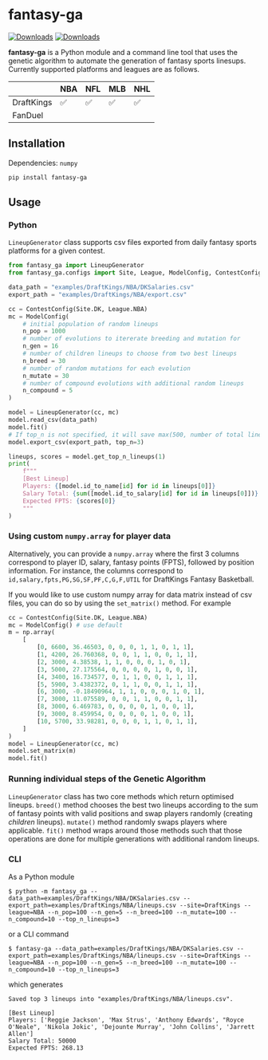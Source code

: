 # fantasy-ga

[![Downloads](https://static.pepy.tech/badge/fantasy-ga)](https://pepy.tech/project/fantasy-ga) [![Downloads](https://static.pepy.tech/badge/fantasy-ga/month)](https://pepy.tech/project/fantasy-ga)

**fantasy-ga** is a Python module and a command line tool that uses the genetic algorithm to automate the generation of fantasy sports linesups. Currently supported platforms and leagues are as follows. 


|   | NBA | NFL  | MLB  | NHL  |
|---|---|---|---|---|
| DraftKings  |  ✅  | ✅  |  ✅  |  ✅  |
| FanDuel |   |   |   |   |

## Installation
Dependencies: `numpy`
```bash
pip install fantasy-ga
```

## Usage

### Python
`LineupGenerator` class supports csv files exported from daily fantasy sports platforms for a given contest.

```python
from fantasy_ga import LineupGenerator
from fantasy_ga.configs import Site, League, ModelConfig, ContestConfig

data_path = "examples/DraftKings/NBA/DKSalaries.csv"
export_path = "examples/DraftKings/NBA/export.csv"

cc = ContestConfig(Site.DK, League.NBA)
mc = ModelConfig(
    # initial population of random lineups
    n_pop = 1000
    # number of evolutions to itererate breeding and mutation for
    n_gen = 16
    # number of children lineups to choose from two best lineups
    n_breed = 30
    # number of random mutations for each evolution
    n_mutate = 30
    # number of compound evolutions with additional random lineups
    n_compound = 5
)

model = LineupGenerator(cc, mc)
model.read_csv(data_path)
model.fit()
# If top_n is not specified, it will save max(500, number of total lineups) lineups sorted by scores
model.export_csv(export_path, top_n=3)

lineups, scores = model.get_top_n_lineups(1)
print(
    f"""
    [Best Lineup]
    Players: {[model.id_to_name[id] for id in lineups[0]]} 
    Salary Total: {sum([model.id_to_salary[id] for id in lineups[0]])}
    Expected FPTS: {scores[0]}
    """
)
```
### Using custom `numpy.array` for player data
Alternatively, you can provide a `numpy.array` where the first 3 columns correspond to player ID, salary, fantasy points (FPTS), followed by position information. For instance, the columns correspond to `id,salary,fpts,PG,SG,SF,PF,C,G,F,UTIL` for DraftKings Fantasy Basketball. 

If you would like to use custom numpy array for data matrix instead of csv files, you can do so by using the `set_matrix()` method. For example

```Python
cc = ContestConfig(Site.DK, League.NBA)
mc = ModelConfig() # use default
m = np.array(
    [
        [0, 6600, 36.46503, 0, 0, 0, 1, 1, 0, 1, 1],
        [1, 4200, 26.760368, 0, 0, 1, 1, 0, 0, 1, 1],
        [2, 3000, 4.38538, 1, 1, 0, 0, 0, 1, 0, 1],
        [3, 5000, 27.175564, 0, 0, 0, 0, 1, 0, 0, 1],
        [4, 3400, 16.734577, 0, 1, 1, 0, 0, 1, 1, 1],
        [5, 5900, 3.4382372, 0, 1, 1, 0, 0, 1, 1, 1],
        [6, 3000, -0.18490964, 1, 1, 0, 0, 0, 1, 0, 1],
        [7, 3000, 11.075589, 0, 0, 1, 1, 0, 0, 1, 1],
        [8, 3000, 6.469783, 0, 0, 0, 0, 1, 0, 0, 1],
        [9, 3000, 8.459954, 0, 0, 0, 0, 1, 0, 0, 1],
        [10, 5700, 33.98281, 0, 0, 0, 1, 1, 0, 1, 1],
    ]
)
model = LineupGenerator(cc, mc)
model.set_matrix(m)
model.fit()
```

### Running individual steps of the Genetic Algorithm
`LineupGenerator` class has two core methods which return optimised lineups. `breed()` method chooses the best two lineups according to the sum of fantasy points with valid positions and swap players randomly (creating _children_ lineups). `mutate()` method randomly swaps players where applicable. `fit()` method wraps around those methods such that those operations are done for multiple generations with additional random lineups.

### CLI

As a Python module
```
$ python -m fantasy_ga --data_path=examples/DraftKings/NBA/DKSalaries.csv --export_path=examples/DraftKings/NBA/lineups.csv --site=DraftKings --league=NBA --n_pop=100 --n_gen=5 --n_breed=100 --n_mutate=100 --n_compound=10 --top_n_lineups=3
```
or a CLI command
```
$ fantasy-ga --data_path=examples/DraftKings/NBA/DKSalaries.csv --export_path=examples/DraftKings/NBA/lineups.csv --site=DraftKings --league=NBA --n_pop=100 --n_gen=5 --n_breed=100 --n_mutate=100 --n_compound=10 --top_n_lineups=3
```
which generates
```
Saved top 3 lineups into "examples/DraftKings/NBA/lineups.csv".

[Best Lineup]
Players: ['Reggie Jackson', 'Max Strus', 'Anthony Edwards', "Royce O'Neale", 'Nikola Jokic', 'Dejounte Murray', 'John Collins', 'Jarrett Allen']
Salary Total: 50000
Expected FPTS: 268.13
```
